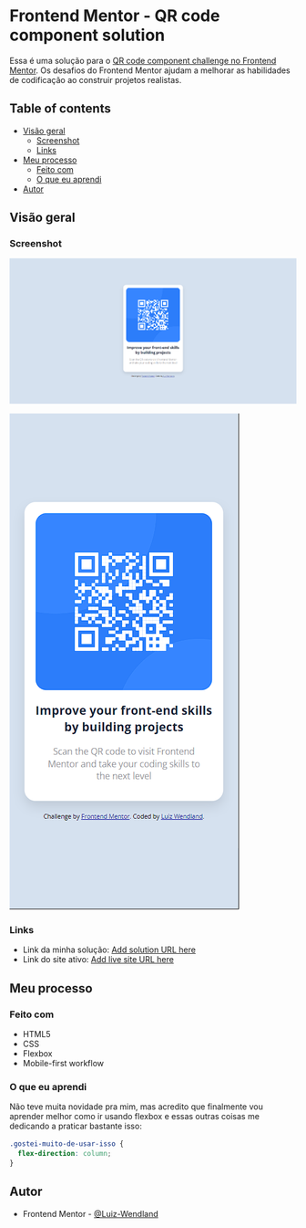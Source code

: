 # Frontend Mentor - QR code component solution

Essa é uma solução para o [QR code component challenge no Frontend Mentor](https://www.frontendmentor.io/challenges/qr-code-component-iux_sIO_H). Os desafios do Frontend Mentor ajudam a melhorar as habilidades de codificação ao construir projetos realistas.

## Table of contents

- [Visão geral](#visão-geral)
  - [Screenshot](#screenshot)
  - [Links](#links)
- [Meu processo](#meu-processo)
  - [Feito com](#Feito-com)
  - [O que eu aprendi](#o-que-eu-aprendi)
- [Autor](#autor)


## Visão geral

### Screenshot

![](/design%20meu/desktop%20design.png)

![](/design%20meu/mobile%20design.png)

### Links

- Link da minha solução: [Add solution URL here](https://your-solution-url.com)
- Link do site ativo: [Add live site URL here](https://your-live-site-url.com)

## Meu processo

### Feito com

- HTML5
- CSS
- Flexbox
- Mobile-first workflow

### O que eu aprendi

Não teve muita novidade pra mim, mas acredito que finalmente vou aprender melhor como ir usando flexbox e essas outras coisas me dedicando a praticar bastante isso:

```css
.gostei-muito-de-usar-isso {
  flex-direction: column;
}
```

## Autor

- Frontend Mentor - [@Luiz-Wendland](https://www.frontendmentor.io/profile/Luiz-Wendland)
